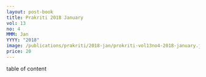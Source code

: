 ```yaml
---
layout: post-book
title: Prakriti 2018 January
vol: 13
no: 4
MMM: Jan
YYYY: "2018"
image: /publications/prakriti/2018-jan/prokriti-vol13no4-2018-january.jpg
price: 20
---
```

table of content
